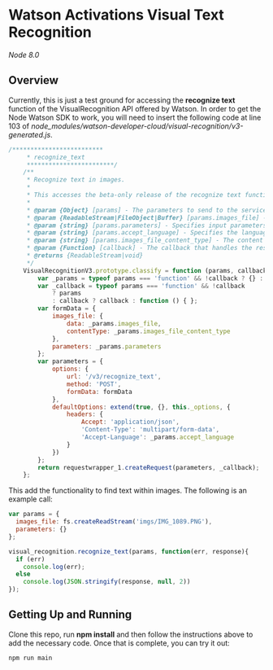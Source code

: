 # Watson Activations Visual Text Recognition

_Node 8.0_

## Overview
Currently, this is just a test ground for accessing the **recognize text** function of the VisualRecognition API offered by Watson. In order to get the Node Watson SDK to work, you will need to insert the following code at line 103 of *node_modules/watson-developer-cloud/visual-recognition/v3-generated.js*. 
``` Javascript
/*************************
     * recognize_text
     ************************/
    /**
     * Recognize text in images.
     *
     * This accesses the beta-only release of the recognize text function.  It is unknown how changing other parameters will effect this.
     *
     * @param {Object} [params] - The parameters to send to the service.
     * @param {ReadableStream|FileObject|Buffer} [params.images_file] - An image file (.jpg, .png) or .zip file with images. Include no more than 20 images and limit the .zip file to 5 MB. You can also include images with the `url` property in the **parameters** object.
     * @param {string} [params.parameters] - Specifies input parameters. The parameter can include these inputs in a JSON object:  - url: A string with the image URL to analyze. You can also include images in the **images_file** parameter. - classifier_ids: An array of classifier IDs to classify the images against. - owners: An array with the values IBM, me, or both to specify which classifiers to run. - threshold: A floating point value that specifies the minimum score a class must have to be displayed in the response.  For example: {"url": "...", "classifier_ids": ["...","..."], "owners": ["IBM", "me"], "threshold": 0.4}.
     * @param {string} [params.accept_language] - Specifies the language of the output class names.  Can be `en` (English), `ar` (Arabic), `de` (German), `es` (Spanish), `it` (Italian), `ja` (Japanese), or `ko` (Korean).  Classes for which no translation is available are omitted.  The response might not be in the specified language under these conditions: - English is returned when the requested language is not supported. - Classes are not returned when there is no translation for them. - Custom classifiers returned with this method return tags in the language of the custom classifier.
     * @param {string} [params.images_file_content_type] - The content type of images_file.
     * @param {Function} [callback] - The callback that handles the response.
     * @returns {ReadableStream|void}
     */
    VisualRecognitionV3.prototype.classify = function (params, callback) {
        var _params = typeof params === 'function' && !callback ? {} : extend({}, params);
        var _callback = typeof params === 'function' && !callback
            ? params
            : callback ? callback : function () { };
        var formData = {
            images_file: {
                data: _params.images_file,
                contentType: _params.images_file_content_type
            },
            parameters: _params.parameters
        };
        var parameters = {
            options: {
                url: '/v3/recognize_text',
                method: 'POST',
                formData: formData
            },
            defaultOptions: extend(true, {}, this._options, {
                headers: {
                    Accept: 'application/json',
                    'Content-Type': 'multipart/form-data',
                    'Accept-Language': _params.accept_language
                }
            })
        };
        return requestwrapper_1.createRequest(parameters, _callback);
    };
```

This add the functionality to find text within images. The following is an example call:
``` Javascript
var params = {
  images_file: fs.createReadStream('imgs/IMG_1089.PNG'),
  parameters: {}
};

visual_recognition.recognize_text(params, function(err, response){
  if (err)
    console.log(err);
  else
    console.log(JSON.stringify(response, null, 2))
});
```

## Getting Up and Running
Clone this repo, run **npm install** and then follow the instructions above to add the necessary code. Once that is complete, you can try it out:
```
npm run main
```